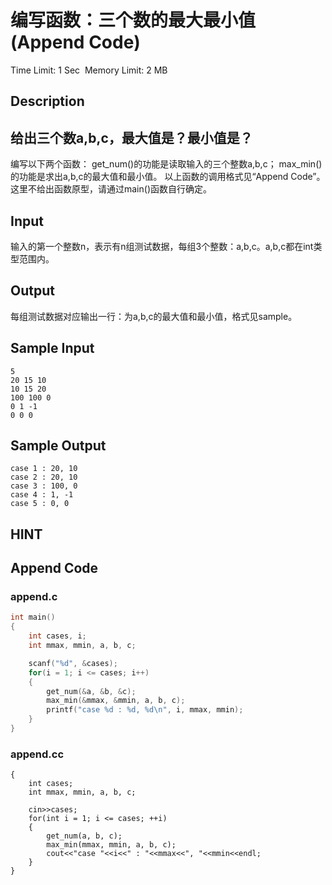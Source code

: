 # 编写函数：三个数的最大最小值 (Append Code)
Time Limit: 1 Sec  Memory Limit: 2 MB


## Description
给出三个数a,b,c，最大值是？最小值是？
-----------------------------------------------------------------------------
编写以下两个函数：
get_num()的功能是读取输入的三个整数a,b,c；
max_min()的功能是求出a,b,c的最大值和最小值。
以上函数的调用格式见“Append Code”。这里不给出函数原型，请通过main()函数自行确定。



## Input
输入的第一个整数n，表示有n组测试数据，每组3个整数：a,b,c。a,b,c都在int类型范围内。



## Output
每组测试数据对应输出一行：为a,b,c的最大值和最小值，格式见sample。



## Sample Input
```
5
20 15 10
10 15 20
100 100 0
0 1 -1
0 0 0

```
## Sample Output
```
case 1 : 20, 10
case 2 : 20, 10
case 3 : 100, 0
case 4 : 1, -1
case 5 : 0, 0

```

## HINT


## Append Code
### append.c
```c
int main()
{
    int cases, i;
    int mmax, mmin, a, b, c;

    scanf("%d", &cases);
    for(i = 1; i <= cases; i++)
    {
        get_num(&a, &b, &c);
        max_min(&mmax, &mmin, a, b, c);
        printf("case %d : %d, %d\n", i, mmax, mmin);
    }
}

```
### append.cc
```cppint main()
{
    int cases;
    int mmax, mmin, a, b, c;

    cin>>cases;
    for(int i = 1; i <= cases; ++i)
    {
        get_num(a, b, c);
        max_min(mmax, mmin, a, b, c);
        cout<<"case "<<i<<" : "<<mmax<<", "<<mmin<<endl;
    }
}
```
